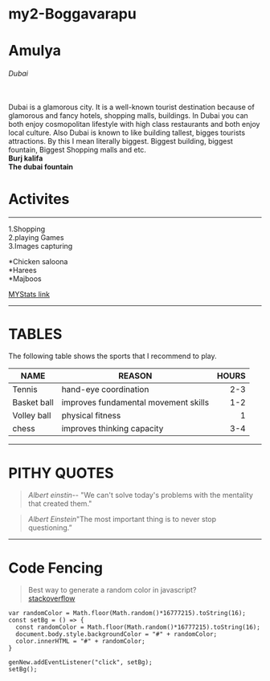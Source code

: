 # my2-Boggavarapu
# Amulya
###### Dubai 
<br>Dubai is a glamorous city. It is a well-known tourist destination because of glamorous and fancy hotels, shopping malls, buildings. In Dubai you can both enjoy cosmopolitan lifestyle with high class restaurants and both enjoy local culture. Also Dubai is known to like building tallest, bigges tourists attractions. By this I mean literally biggest. Biggest building, biggest fountain, Biggest Shopping malls and etc.<br>
**Burj kalifa**<br>
**The dubai fountain**
# Activites
--- 
1.Shopping<br>
2.playing Games<br>
3.Images capturing<br>

*Chicken saloona<br>
*Harees<br>
*Majboos<br>

[MYStats link](MyStats.md)

---
# TABLES
The following table shows the sports that I recommend to play.

 NAME| REASON | HOURS |
| --- | --- | ---: |
| Tennis|  hand-eye coordination |  2-3  |
| Basket ball | improves fundamental movement skills | 1-2  |
| Volley ball | physical fitness |  1  |
| chess | improves thinking capacity | 3-4|

---
# PITHY QUOTES

>*Albert einstin*-- "We can't solve today's problems with the mentality that created them."<br>

>*Albert Einstein*"The most important thing is to never stop questioning.”

---
# Code Fencing
>Best way to generate a random color in javascript?<br>
[stackoverflow](https://stackoverflow.com/questions/1152024/best-way-to-generate-a-random-color-in-javascript)
```
var randomColor = Math.floor(Math.random()*16777215).toString(16);
const setBg = () => {
  const randomColor = Math.floor(Math.random()*16777215).toString(16);
  document.body.style.backgroundColor = "#" + randomColor;
  color.innerHTML = "#" + randomColor;
}

genNew.addEventListener("click", setBg);
setBg();

```





